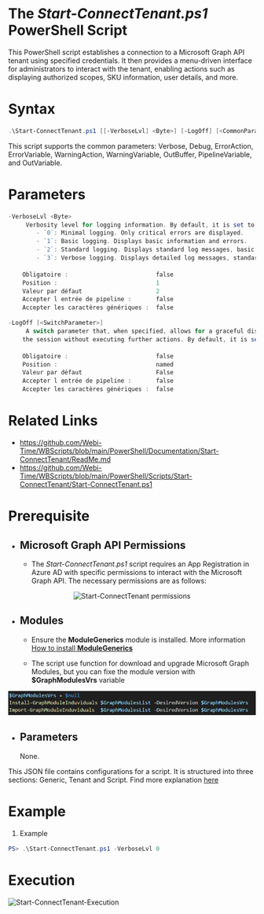 ﻿# The *Start-ConnectTenant.ps1* PowerShell Script

This PowerShell script establishes a connection to a Microsoft Graph API tenant using specified credentials. It then 
provides a menu-driven interface for administrators to interact with the tenant, enabling actions such as displaying 
authorized scopes, SKU information, user details, and more.

# Syntax
```powershell
.\Start-ConnectTenant.ps1 [[-VerboseLvl] <Byte>] [-LogOff] [<CommonParameters>]
```

This script supports the common parameters: Verbose, Debug, ErrorAction, ErrorVariable, WarningAction, 
WarningVariable, OutBuffer, PipelineVariable, and OutVariable.

# Parameters
```powershell
-VerboseLvl <Byte>
     Verbosity level for logging information. By default, it is set to 1.
        - `0`: Minimal logging. Only critical errors are displayed.
        - `1`: Basic logging. Displays basic information and errors.
        - `2`: Standard logging. Displays standard log messages, basic information, and errors.
        - `3`: Verbose logging. Displays detailed log messages, standard information, and errors.
    
    Obligatoire :                         false
    Position :                            1
    Valeur par défaut                     2
    Accepter l entrée de pipeline :       false
    Accepter les caractères génériques :  false
```
```powershell
-LogOff [<SwitchParameter>]
     A switch parameter that, when specified, allows for a graceful disconnection from the Microsoft Graph tenant. It ends 
    the session without executing further actions. By default, it is set to $false.
    
    Obligatoire :                         false
    Position :                            named
    Valeur par défaut                     False
    Accepter l entrée de pipeline :       false
    Accepter les caractères génériques :  false
```


# Related Links
- https://github.com/Webi-Time/WBScripts/blob/main/PowerShell/Documentation/Start-ConnectTenant/ReadMe.md
- https://github.com/Webi-Time/WBScripts/blob/main/PowerShell/Scripts/Start-ConnectTenant/Start-ConnectTenant.ps1
# Prerequisite
- ## Microsoft Graph API Permissions
	- The *Start-ConnectTenant.ps1* script requires an App Registration in Azure AD with specific permissions to interact with the Microsoft Graph API. The necessary permissions are as follows:

<p align='center'>
<img src='Start-ConnectTenant-Right.png' alt='Start-ConnectTenant permissions' width='auto' height='auto' />
</p>

- ## Modules
	- Ensure the **ModuleGenerics** module is installed. More information [How to install **ModuleGenerics**](/Powershell/README.md)

	- The script use function for download and upgrade Microsoft Graph Modules, but you can fixe the module version with **$GraphModulesVrs** variable
<p align='center'>
<img src='/Datas/Images/FixMsGraphModuleVersion.png' alt='FixMsGraphModuleVersion' width='auto' height='auto' />
</p>

- ## Parameters
	None.

This JSON file contains configurations for a script. It is structured into three sections: Generic, Tenant and Script. Find more explanation [here](/Powershell/README.md)

# Example

1. Example
```powershell
PS> .\Start-ConnectTenant.ps1 -VerboseLvl 0
```
# Execution
<img src='Start-ConnectTenant-Execution.png' alt='Start-ConnectTenant-Execution' width='auto' height='auto' />

